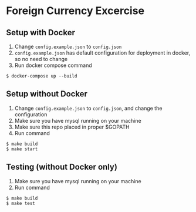# Foreign Currency Excercise

## Setup with Docker
1. Change `config.example.json` to `config.json`
2. `config.example.json` has default configuration for deployment in docker, so no need to change
3. Run docker compose command
```
$ docker-compose up --build
```

## Setup without Docker
1. Change `config.example.json` to `config.json`, and change the configuration
2. Make sure you have mysql running on your machine
3. Make sure this repo placed in proper $GOPATH
4. Run command
```
$ make build
$ make start
```

## Testing (without Docker only)
1. Make sure you have mysql running on your machine
2. Run command
```
$ make build
$ make test
```